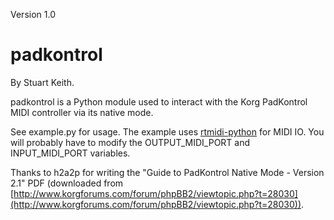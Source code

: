 Version 1.0

padkontrol
==========

By Stuart Keith.

padkontrol is a Python module used to interact with the Korg PadKontrol MIDI controller via its native mode.

See example.py for usage. The example uses [rtmidi-python](https://github.com/superquadratic/rtmidi-python) for MIDI IO. You will probably have to modify the OUTPUT_MIDI_PORT and INPUT_MIDI_PORT variables.

Thanks to h2a2p for writing the "Guide to PadKontrol Native Mode - Version 2.1" PDF (downloaded from [http://www.korgforums.com/forum/phpBB2/viewtopic.php?t=28030](http://www.korgforums.com/forum/phpBB2/viewtopic.php?t=28030)).
